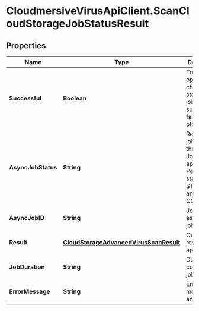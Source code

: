 # CloudmersiveVirusApiClient.ScanCloudStorageJobStatusResult

## Properties
Name | Type | Description | Notes
------------ | ------------- | ------------- | -------------
**Successful** | **Boolean** | Tru eif the operation to check the status of the job was successful, false otherwise | [optional] 
**AsyncJobStatus** | **String** | Returns the job status of the Async Job, if applicable.  Possible states are STARTED and COMPLETED | [optional] 
**AsyncJobID** | **String** | Job ID of the async batch job | [optional] 
**Result** | [**CloudStorageAdvancedVirusScanResult**](CloudStorageAdvancedVirusScanResult.md) | Output scan result, if applicable | [optional] 
**JobDuration** | **String** | Duration of a completed job | [optional] 
**ErrorMessage** | **String** | Error message (if any) | [optional] 


